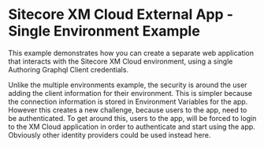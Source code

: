
# Sitecore XM Cloud External App - Single Environment Example

This example demonstrates how you can create a separate web application that interacts with the Sitecore XM Cloud environment, using a single Authoring Graphql Client credentials.

Unlike the multiple environments example, the security is around the user adding the client information for their environment. This is simpler because the connection information is stored in Environment Variables for the app. However this creates a new challenge, because users to the app, need to be authenticated. To get around this, users to the app, will be forced to login to the XM Cloud application in order to authenticate and start using the app. Obviously other identity providers could be used instead here.